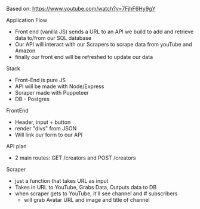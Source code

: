 Based on: https://www.youtube.com/watch?v=7FjhF6Hy9gY

Application Flow
 - Front end (vanilla JS) sends a URL to an  API we build to add and retrieve data to/from our SQL database
 - Our API will interact with our Scrapers to scrape data from youTube and Amazon
 - finally our front end will be refreshed to update our data

Stack
 - Front-End is pure JS
 - API will be made with Node/Express
 - Scraper made with Puppeteer
 - DB - Postgres

FrontEnd
 - Header, input + button
 - render "divs" from JSON
 - Will link our form to our API

API plan
 - 2 main routes: GET /creators and POST /creators

Scraper
 - just a function that takes URL as input
 - Takes in URL to YouTube, Grabs Data, Outputs data to DB
 - when scraper gets to YouTube, it'll see channel and # subscribers
    - will grab Avatar URL and image and title of channel
